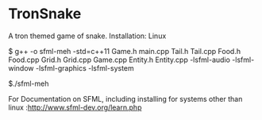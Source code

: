# TronSnake
A tron themed game of snake.
Installation: Linux

$ g++ -o sfml-meh -std=c++11 Game.h main.cpp Tail.h Tail.cpp Food.h Food.cpp Grid.h Grid.cpp Game.cpp Entity.h Entity.cpp -lsfml-audio -lsfml-window -lsfml-graphics -lsfml-system

$./sfml-meh

For Documentation on SFML, including installing for systems other than linux :http://www.sfml-dev.org/learn.php

